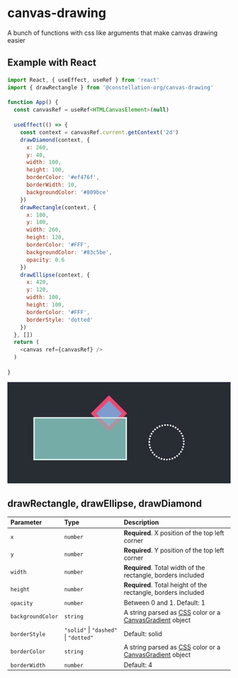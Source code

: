 # canvas-drawing

A bunch of functions with css like arguments that make canvas drawing easier

## Example with React
```javascript
import React, { useEffect, useRef } from 'react'
import { drawRectangle } from '@constellation-org/canvas-drawing'

function App() {
  const canvasRef = useRef<HTMLCanvasElement>(null)

  useEffect(() => {
    const context = canvasRef.current.getContext('2d')
    drawDiamond(context, {
      x: 260,
      y: 40,
      width: 100,
      height: 100,
      borderColor: '#ef476f',
      borderWidth: 10,
      backgroundColor: '#809bce'
    })
    drawRectangle(context, {
      x: 100,
      y: 100,
      width: 260,
      height: 120,
      borderColor: '#FFF',
      backgroundColor: '#83c5be',
      opacity: 0.6
    })
    drawEllipse(context, {
      x: 420,
      y: 120,
      width: 100,
      height: 100,
      borderColor: '#FFF',
      borderStyle: 'dotted'
    })
  }, [])
  return (
    <canvas ref={canvasRef} />
  )

}
```
![Screenshot](./screenshot/shapes.jpg)

## drawRectangle, drawEllipse, drawDiamond

| Parameter | Type     | Description                       |
| :-------- | :------- | :-------------------------------- |
| `x`       | `number` | **Required**. X position of the top left corner |
| `y`       | `number` | **Required**. Y position of the top left corner |
| `width`   | `number` | **Required**. Total width of the rectangle, borders included |
| `height`  | `number` | **Required**. Total height of the rectangle, borders included |
| `opacity`  | `number` | Between 0 and 1. Default: 1 |
| `backgroundColor`  | `string` | A string parsed as [CSS](https://developer.mozilla.org/en-US/docs/Web/CSS/CSS_colors) color or a [CanvasGradient](https://developer.mozilla.org/en-US/docs/Web/API/CanvasGradient) object |
| `borderStyle`  | `"solid"` \| `"dashed"` \| `"dotted"` | Default: solid |
| `borderColor`  | `string` | A string parsed as [CSS](https://developer.mozilla.org/en-US/docs/Web/CSS/CSS_colors) color or a [CanvasGradient](https://developer.mozilla.org/en-US/docs/Web/API/CanvasGradient) object |
| `borderWidth`  | `number` | Default: 4 |



